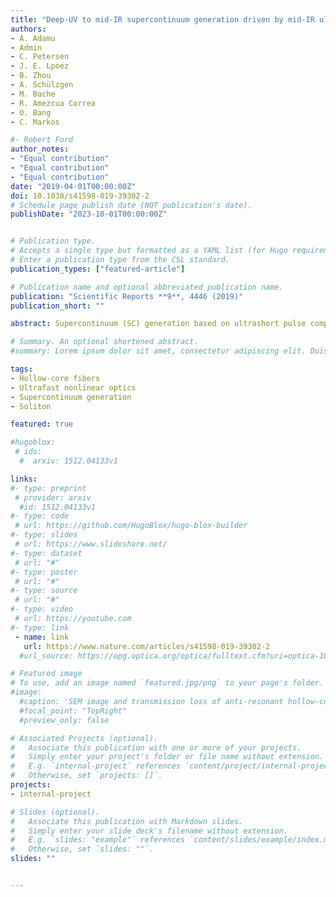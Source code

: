 ```yaml
---
title: "Deep-UV to mid-IR supercontinuum generation driven by mid-IR ultrashort pulses in a gas-filled hollow-core fiber"
authors:
- A. Adamu
- Admin
- C. Petersen
- J. E. Lpoez
- B. Zhou
- A. Schülzgen
- M. Bache
- R. Amezcua Correa
- O. Bang
- C. Markos

#- Robert Ford
author_notes:
- "Equal contribution"
- "Equal contribution"
- "Equal contribution"
date: "2019-04-01T00:00:00Z"
doi: 10.1038/s41598-019-39302-2
# Schedule page publish date (NOT publication's date).
publishDate: "2023-10-01T00:00:00Z"


# Publication type.
# Accepts a single type but formatted as a YAML list (for Hugo requirements).
# Enter a publication type from the CSL standard.
publication_types: ["featured-article"]

# Publication name and optional abbreviated publication name.
publication: "Scientific Reports **9**, 4446 (2019)"
publication_short: ""

abstract: Supercontinuum (SC) generation based on ultrashort pulse compression constitutes one of the most promising technologies towards ultra-wide bandwidth, high-brightness, and spatially coherent light sources for applications such as spectroscopy and microscopy. Here, multi-octave SC generation in a gas-filled hollow-core antiresonant fiber (HC-ARF) is reported spanning from 200 nm in the deep ultraviolet (DUV) to 4000 nm in the mid-infrared (mid-IR) having an output energy of 5 μJ. This was obtained by pumping at the center wavelength of the first anti-resonant transmission window (2460 nm) with ~100 fs pulses and an injected pulse energy of ~8 μJ. The mechanism behind the extreme spectral broadening relies upon intense soliton-plasma nonlinear dynamics which leads to efficient soliton self-compression and phase-matched dispersive wave (DW) emission in the DUV region. The strongest DW is observed at 275 nm which corresponds to the calculated phase-matching wavelength of the pump. Furthermore, the effect of changing the pump pulse energy and gas pressure on the nonlinear dynamics and their direct impact on SC generation was investigated. This work represents another step towards gas-filled fiber-based coherent sources, which is set to have a major impact on applications spanning from DUV to mid-IR.

# Summary. An optional shortened abstract.
#summary: Lorem ipsum dolor sit amet, consectetur adipiscing elit. Duis posuere tellus ac convallis placerat. Proin tincidunt magna sed ex sollicitudin condimentum.

tags:
- Hollow-core fibers
- Ultrafast nonlinear optics
- Supercontinuum generation
- Soliton

featured: true

#hugoblox:
 # ids:
  #  arxiv: 1512.04133v1

links:
#- type: preprint
 # provider: arxiv
  #id: 1512.04133v1
#- type: code
 # url: https://github.com/HugoBlox/hugo-blox-builder
#- type: slides
 # url: https://www.slideshare.net/
#- type: dataset
 # url: "#"
#- type: poster
 # url: "#"
#- type: source
 # url: "#"
#- type: video
 # url: https://youtube.com
#- type: link
 - name: link
   url: https://www.nature.com/articles/s41598-019-39302-2
  #url_source: https://opg.optica.org/optica/fulltext.cfm?uri=optica-10-10-1253

# Featured image
# To use, add an image named `featured.jpg/png` to your page's folder. 
#image:
  #caption: 'SEM image and transmission loss of anti-resonant hollow-core fiber'
  #focal_point: "TopRight"
  #preview_only: false

# Associated Projects (optional).
#   Associate this publication with one or more of your projects.
#   Simply enter your project's folder or file name without extension.
#   E.g. `internal-project` references `content/project/internal-project/index.md`.
#   Otherwise, set `projects: []`.
projects:
- internal-project

# Slides (optional).
#   Associate this publication with Markdown slides.
#   Simply enter your slide deck's filename without extension.
#   E.g. `slides: "example"` references `content/slides/example/index.md`.
#   Otherwise, set `slides: ""`.
slides: ""


---
```


